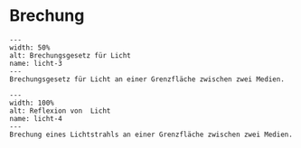 # Brechung

```{figure} https://upload.wikimedia.org/wikipedia/commons/d/dc/Snells_law_wavefronts.gif
---
width: 50%
alt: Brechungsgesetz für Licht
name: licht-3
---
Brechungsgesetz für Licht an einer Grenzfläche zwischen zwei Medien. 
 ```


```{figure} Bilder_Licht/Reflexion.svg
---
width: 100%
alt: Reflexion von  Licht
name: licht-4
---
Brechung eines Lichtstrahls an einer Grenzfläche zwischen zwei Medien. 
 ```